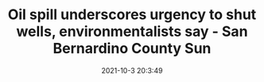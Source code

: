 ---
"title": "Oil spill underscores urgency to shut wells, environmentalists say - San Bernardino County Sun"
"date": "2021-10-3 20:3:49"
"feed_name": "GOOGLENEWSDRILLING"
"feed_website": "https://news.google.com/search?q=drilling%2Bincident&hl=en-US&gl=US&ceid=US:en"
"feed_rss": "https://news.google.com/rss/search?q=drilling%2Bincident&hl=en-US&gl=US&ceid=US:en"
"link": "https://www.sbsun.com/2021/10/03/oil-spill-underscores-urgency-to-shut-wells-environmentalists-say/"
"source": "{'href': 'https://www.sbsun.com', 'title': 'San Bernardino County Sun'}"
"file": "_posts/2021-1-1-e730453ae24487187875d637ef9c1f29600f78ae.md"
"accident": "1"
"drilling": "1"
"dead": "0"
"injured": "0"
"arrested": "0"
"where": "unknown site"
"causes": "unknown"
"place": "unknown place"
---
